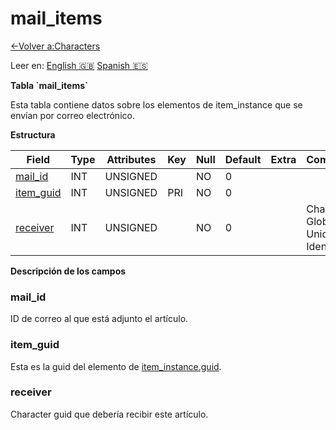 ﻿# mail\_items

[<-Volver a:Characters](database-auth.md)

Leer en: [English :gb:](../mail_items) [Spanish :es:](mail_items)

**Tabla \`mail\_items\`**

Esta tabla contiene datos sobre los elementos de item\_instance que se envían por correo electrónico.

**Estructura**

| Field          | Type | Attributes | Key | Null | Default | Extra | Comment                            |
| -------------- | ---- | ---------- | --- | ---- | ------- | ----- | ---------------------------------- |
| [mail_id][1]   | INT  | UNSIGNED   |     | NO   | 0       |       |                                    |
| [item_guid][2] | INT  | UNSIGNED   | PRI | NO   | 0       |       |                                    |
| [receiver][3]  | INT  | UNSIGNED   |     | NO   | 0       |       | Character Global Unique Identifier |

[1]: #mailid
[2]: #itemguid
[3]: #receiver

**Descripción de los campos**

### mail\_id

ID de correo al que está adjunto el artículo.

### item\_guid

Esta es la guid del elemento de [item\_instance.guid](item_instance#guid).

### receiver

Character guid que debería recibir este artículo.
